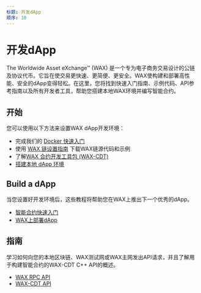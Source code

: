 ```yaml
---
标题: 开发dApp
顺序: 10
---
```


# 开发dApp

The Worldwide Asset eXchange™ (WAX) 是一个专为电子商务交易设计的公链及协议代币。它旨在使交易更快速、更简便、更安全。WAX使构建和部署高性能、安全的dApp变得轻松。在这里，您将找到快速入门指南、示例代码、API参考指南以及所有开发者工具，帮助您搭建本地WAX环境并编写智能合约。

## 开始

您可以使用以下方法来设置WAX dApp开发环境：

  * 完成我们的 [Docker 快速入门](/build/dapp-development/docker-setup/)
  * 使用 [WAX 链设置指南](/build/dapp-development/wax-blockchain-setup/) 下载WAX链源代码和示例
  * 了解[WAX 合约开发工具包 (WAX-CDT)](/build/dapp-development/wax-cdt/)
  * [搭建本地 dApp 环境](/build/dapp-development/setup-local-dapp-environment/)

<span class="anchor" id="buildDapp"></span>
<h2>Build a dApp</h2>

当您设置好开发环境后，这些教程将帮助您在WAX上推出下一个优秀的dApp。

  * [智能合约快速入门](/build/dapp-development/smart-contract-quickstart/)
  * [WAX上部署dApp](/build/dapp-development/deploy-dapp-on-wax/)

<span class="anchor" id="guides"></span>
<h2>指南</h2>

学习如何向您的本地区块链、WAX测试网或WAX主网发出API请求，并且了解用于构建智能合约的WAX-CDT C++ API的概述。

  * [WAX RPC API](/build/api-reference/)
  * [WAX-CDT API](/build/api-reference/cdt_api)

<ChildTableOfContents :max="2" title="More inside this section" />
